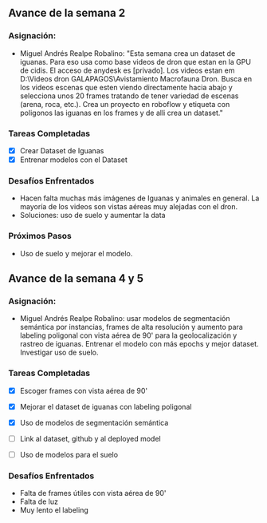 ## Avance de la semana 2

### Asignación:
- Miguel Andrés Realpe Robalino: "Esta semana crea un dataset de iguanas. Para eso usa como base videos de dron que estan en la GPU de cidis. El acceso de anydesk es [privado]. Los videos estan em D:\Videos dron GALAPAGOS\Avistamiento Macrofauna Dron. Busca en los videos escenas que esten viendo directamente hacia abajo y selecciona unos 20 frames tratando de tener variedad de escenas (arena, roca, etc.). Crea un proyecto en roboflow y etiqueta con poligonos las iguanas en los frames y de alli crea un dataset."

### Tareas Completadas
- [x] Crear Dataset de Iguanas
- [x] Entrenar modelos con el Dataset

### Desafíos Enfrentados
- Hacen falta muchas más imágenes de Iguanas y animales en general. La mayoría de los videos son vistas aéreas muy alejadas con el dron.
- Soluciones: uso de suelo y aumentar la data

### Próximos Pasos
- Uso de suelo y mejorar el modelo.

## Avance de la semana 4 y 5

### Asignación:
- Miguel Andrés Realpe Robalino: usar modelos de segmentación semántica por instancias, frames de alta resolución y aumento para labeling poligonal con vista aérea de 90' para la geolocalización y rastreo de iguanas. Entrenar el modelo con más epochs y mejor dataset. Investigar uso de suelo.

### Tareas Completadas
- [x] Escoger frames con vista aérea de 90'
- [x] Mejorar el dataset de iguanas con labeling poligonal
- [x] Uso de modelos de segmentación semántica
- [ ] Link al dataset, github y al deployed model
- [ ] Uso de modelos para el suelo


### Desafíos Enfrentados
- Falta de frames útiles con vista aérea de 90'
- Falta de luz
- Muy lento el labeling
